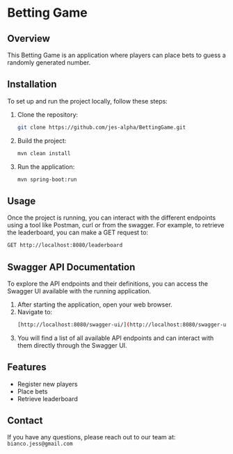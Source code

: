 # Betting Game

## Overview

This Betting Game is an application where players can place bets to guess a randomly generated number.

## Installation

To set up and run the project locally, follow these steps:

1. Clone the repository:
    ```sh
    git clone https://github.com/jes-alpha/BettingGame.git
    ```

2. Build the project:
    ```sh
    mvn clean install
    ```

3. Run the application:
    ```sh
    mvn spring-boot:run
    ```

## Usage

Once the project is running, you can interact with the different endpoints using a tool like Postman, curl or from the
swagger.
For example, to retrieve the leaderboard, you can make a GET request to:

```sh
GET http://localhost:8080/leaderboard
```

## Swagger API Documentation

To explore the API endpoints and their definitions, you can access the Swagger UI available with the running
application.

1. After starting the application, open your web browser.
2. Navigate to:
    ```sh
    [http://localhost:8080/swagger-ui/](http://localhost:8080/swagger-ui/)
    ```
3. You will find a list of all available API endpoints and can interact with them directly through the Swagger UI.

## Features

- Register new players
- Place bets
- Retrieve leaderboard

## Contact

If you have any questions, please reach out to our team at: `bianco.jess@gmail.com`